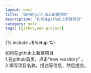 ```yaml
---
layout: post
title: "如何在github上新建项目"
description: "如何在github上新建项目"
category: note
tags: [github,new project]
---
```

{% include JB/setup %}


如何在github上新建项目 <br>
1.在github首页，点击“new reository” 。<br>
2.填写项目名称，描述等信息，然后提交。<br>
